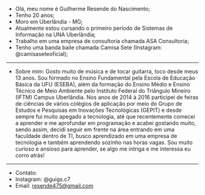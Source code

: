 - Olá, meu nome é Guilherme Resende do Nascimento;
- Tenho 20 anos;
- Moro em Uberlândia - MG;
- Atualmente estou cursando o primeiro período de Sistemas de Informação na UNA Uberlândia;
- Trabalho em uma empresa de consultoria chamada ASA Consultoria;
- Tenho uma banda baile chamada Camisa Sete (Instagram: @camisaseteoficial);
--------------------------------------------------------------------------------------------------
- Sobre mim: Gosto muito de música e de tocar guitarra, toco desde meus 13 anos. Sou formado no Ensino Fundamental pela Escola de Educação Básica da UFU (ESEBA), além da formação do Ensino Médio e Ensino Técnico de Meio Ambiente pelo Instituto Federal do Triângulo Mineiro (IFTM) Campus Uberlândia. Nos anos de 2014 à 2016 participei de feiras de ciências de vários colégios de aplicação por meio do Grupo de Estudos e Pesquisas em Inovações Tecnológicas (GEPIT) e desde sempre fui muito apegado a tecnologia, até que recentemente comecei a aprender e me aprofundar em programação e acabei gostando muito, sendo assim, decidi seguir em frente na área entrando em uma faculdade dentro de TI, busco aprendizado em uma empresa de tecnologia e também aprendendo sozinho nas horas vagas. Sou muito curioso e ansioso para aprender, se algo me intriga e me interessa eu corro atrás!
--------------------------------------------------------------------------------------------------
- Contato:
- Instagram: @guigs.c7
- Email: resende475@gmail.com

